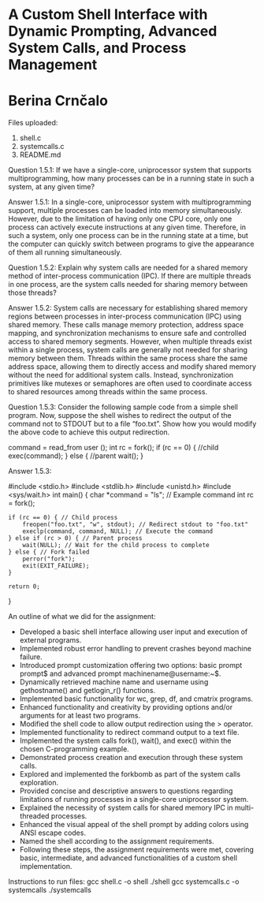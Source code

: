 # A Custom Shell Interface with Dynamic Prompting, Advanced System Calls, and Process Management
# Berina Crnčalo 

Files uploaded:
1. shell.c
2. systemcalls.c
3. README.md

Question 1.5.1: If we have a single-core, uniprocessor system that supports multiprogramming, how many processes can be in a running state in such a system, at any given time?

Answer 1.5.1: In a single-core, uniprocessor system with multiprogramming support, multiple processes can be loaded into memory simultaneously. However, due to the limitation of having only one CPU core, only one process can actively execute instructions at any given time. Therefore, in such a system, only one process can be in the running state at a time, but the computer can quickly switch between programs to give the appearance of them all running simultaneously.


Question 1.5.2: Explain why system calls are needed for a shared memory method of inter-process communication (IPC). If there are multiple threads in one process, are the system calls needed for sharing memory between those threads?

Answer 1.5.2: System calls are necessary for establishing shared memory regions between processes in inter-process communication (IPC) using shared memory. These calls manage memory protection, address space mapping, and synchronization mechanisms to ensure safe and controlled access to shared memory segments. However, when multiple threads exist within a single process, system calls are generally not needed for sharing memory between them. Threads within the same process share the same address space, allowing them to directly access and modify shared memory without the need for additional system calls. Instead, synchronization primitives like mutexes or semaphores are often used to coordinate access to shared resources among threads within the same process.


Question 1.5.3: Consider the following sample code from a simple shell program. Now, suppose the shell wishes to redirect the output of the command not to STDOUT but to a file “foo.txt”. Show how you would modify the above code to achieve this output redirection.

command = read_from user ();
int rc = fork();
if (rc == 0) { //child
    exec(command);
}
else { //parent
    wait();
}

Answer 1.5.3: 

#include <stdio.h>
#include <stdlib.h>
#include <unistd.h>
#include <sys/wait.h>
int main() {
    char *command = "ls"; // Example command
    int rc = fork();

    if (rc == 0) { // Child process
        freopen("foo.txt", "w", stdout); // Redirect stdout to "foo.txt"
        execlp(command, command, NULL); // Execute the command
    } else if (rc > 0) { // Parent process
        wait(NULL); // Wait for the child process to complete
    } else { // Fork failed
        perror("fork");
        exit(EXIT_FAILURE);
    }

    return 0;
}

An outline of what we did for the assignment:

- Developed a basic shell interface allowing user input and execution of external programs.
- Implemented robust error handling to prevent crashes beyond machine failure.
- Introduced prompt customization offering two options: basic prompt prompt$ and advanced prompt machinename@username:~$.
- Dynamically retrieved machine name and username using gethostname() and getlogin_r() functions.
- Implemented basic functionality for wc, grep, df, and cmatrix programs.
- Enhanced functionality and creativity by providing options and/or arguments for at least two programs.
- Modified the shell code to allow output redirection using the > operator.
- Implemented functionality to redirect command output to a text file.
- Implemented the system calls fork(), wait(), and exec() within the chosen C-programming example.
- Demonstrated process creation and execution through these system calls.
- Explored and implemented the forkbomb as part of the system calls exploration.
- Provided concise and descriptive answers to questions regarding limitations of running processes in a single-core uniprocessor system.
- Explained the necessity of system calls for shared memory IPC in multi-threaded processes.
- Enhanced the visual appeal of the shell prompt by adding colors using ANSI escape codes.
- Named the shell according to the assignment requirements.
- Following these steps, the assignment requirements were met, covering basic, intermediate, and advanced functionalities of a custom shell implementation.

Instructions to run files:
gcc shell.c -o shell
./shell
gcc systemcalls.c -o systemcalls
./systemcalls
